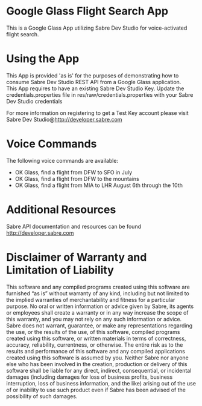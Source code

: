 Google Glass Flight Search App
================================
This is a Google Glass App utilizing Sabre Dev Studio for voice-activated flight search.

Using the App
==============

This App is provided 'as is' for the purposes of demonstrating how to consume Sabre Dev Studio REST API from a Google Glass application.  
This App requires to have an existing Sabre Dev Studio Key. Update the credentials.properties file in res/raw/credentials.properties with your Sabre Dev Studio credentials

For more information on registering to get a Test Key account please visit Sabre Dev Studio@http://developer.sabre.com

Voice Commands
==============

The following voice commands are available:

* OK Glass, find a flight from DFW to SFO in July
* OK Glass, find a flight from DFW to the mountains
* OK Glass, find a flight from MIA to LHR August 6th through the 10th

Additional Resources
====================
Sabre API documentation and resources can be found http://developer.sabre.com

Disclaimer of Warranty and Limitation of Liability
============
This software and any compiled programs created using this software are furnished “as is” without warranty of any kind, including but not limited to the implied warranties of merchantability and fitness for a particular purpose. No oral or written information or advice given by Sabre, its agents or employees shall create a warranty or in any way increase the scope of this warranty, and you may not rely on any such information or advice.
Sabre does not warrant, guarantee, or make any representations regarding the use, or the results of the use, of this software, compiled programs created using this software, or written materials in terms of correctness, accuracy, reliability, currentness, or otherwise. The entire risk as to the results and performance of this software and any compiled applications created using this software is assumed by you. Neither Sabre nor anyone else who has been involved in the creation, production or delivery of this software shall be liable for any direct, indirect, consequential, or incidental damages (including damages for loss of business profits, business interruption, loss of business information, and the like) arising out of the use of or inability to use such product even if Sabre has been advised of the possibility of such damages.

